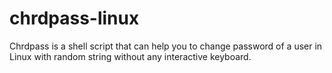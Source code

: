 # chrdpass-linux
Chrdpass is a shell script that can help you to change password of a user in Linux with random string without any interactive keyboard.
